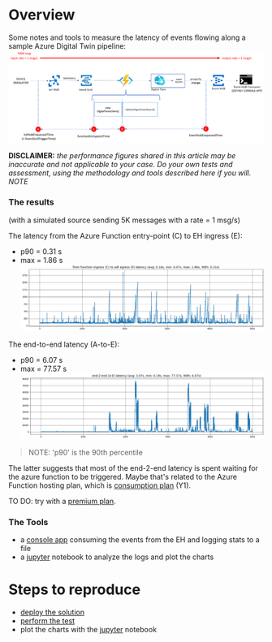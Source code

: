 # Overview
Some notes and tools to measure the latency of events flowing along a sample Azure Digital Twin pipeline:
![](./images/pipeline.png)

**DISCLAIMER:** *the performance figures shared in this article may be inaccurate and not applicable to your case. Do your own tests and assessment, using the methodology and tools described here if you will.* *NOTE*

### The results

(with a simulated source sending 5K messages with a rate = 1 msg/s)

The latency from the Azure Function entry-point (C) to EH ingress (E):
* p90 = 0.31 s
* max = 1.86 s
![](./images/results-c-e.png)

The end-to-end latency (A-to-E):
* p90 = 6.07 s
* max = 77.57 s
![](./images/results-a-e.png)

> NOTE: 'p90' is the 90th percentile

The latter suggests that most of the end-2-end latency is spent waiting for the azure function to be triggered.
Maybe that's related to the Azure Function hosting plan, which is [consumption plan](https://docs.microsoft.com/en-us/azure/azure-functions/consumption-plan) (Y1).

TO DO: try with a [premium plan](https://docs.microsoft.com/en-us/azure/azure-functions/functions-premium-plan).

### The Tools
* a [console app](./ehConsumer/Program.cs) consuming the events from the EH and logging stats to a file
* a [jupyter](./jupyter/plot.ipynb) notebook to analyze the logs and plot the charts

# Steps to reproduce
* [deploy the solution](./deploy.md)
* [perform the test](./test.md)
* plot the charts with the [jupyter](./jupyter/plot.ipynb) notebook







